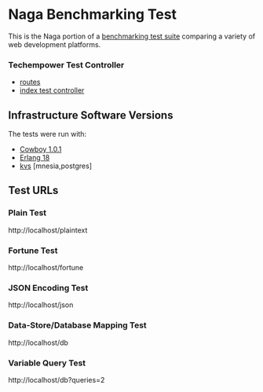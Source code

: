 # Naga Benchmarking Test

This is the Naga portion of a [benchmarking test suite](../) comparing a variety of web development platforms.

### Techempower Test Controller 
* [routes](priv/techempower.routes)
* [index test controller](src/controller/index.erl)

## Infrastructure Software Versions
The tests were run with:

* [Cowboy 1.0.1](https://github.com/ninenines/cowboy)
* [Erlang 18](http://www.erlang.org/)
* [kvs](http://synrc.com/) [mnesia,postgres]

## Test URLs
###  Plain Test

http://localhost/plaintext

### Fortune Test

http://localhost/fortune

### JSON Encoding Test

http://localhost/json

### Data-Store/Database Mapping Test

http://localhost/db

### Variable Query Test
    
http://localhost/db?queries=2
